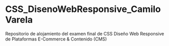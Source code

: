 # CSS_DisenoWebResponsive_CamiloVarela
Repositorio de alojamiento del examen final de CSS Diseño Web Responsive de Plataformas E-Commerce &amp; Contenido (CMS)
